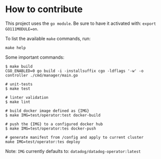 # How to contribute

This project uses the `go module`. Be sure to have it activated with: `export GO111MODULE=on`.

To list the available `make` commands, run:

```shell
make help
```

Some important commands:

```shell
$ make build
CGO_ENABLED=0 go build -i -installsuffix cgo -ldflags '-w' -o controller ./cmd/manager/main.go

# unit-tests
$ make test

# linter validation
$ make lint

# build docker image defined as {IMG}
$ make IMG=test/operator:test docker-build

# push the {IMG} to a configured docker hub
$ make IMG=test/operator:tes docker-push

# generate manifest from /config and apply to current cluster
make IMG=test/operator:tes deploy
```

Note: `IMG` currently defaults to: `datadog/datadog-operator:latest`
